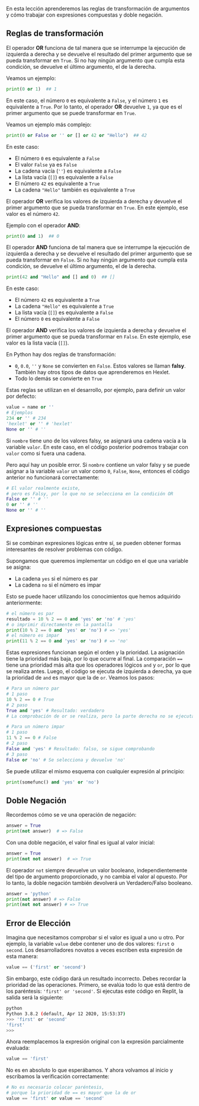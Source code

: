 
En esta lección aprenderemos las reglas de transformación de argumentos y cómo trabajar con expresiones compuestas y doble negación.

## Reglas de transformación

El operador **OR** funciona de tal manera que se interrumpe la ejecución de izquierda a derecha y se devuelve el resultado del primer argumento que se pueda transformar en `True`. Si no hay ningún argumento que cumpla esta condición, se devuelve el último argumento, el de la derecha.

Veamos un ejemplo:

```python
print(0 or 1)  ## 1
```

En este caso, el número `0` es equivalente a `False`, y el número `1` es equivalente a `True`. Por lo tanto, el operador **OR** devuelve `1`, ya que es el primer argumento que se puede transformar en `True`.

Veamos un ejemplo más complejo:

```python
print(0 or False or '' or [] or 42 or "Hello")  ## 42
```

En este caso:

- El número `0` es equivalente a `False`
- El valor `False` ya es `False`
- La cadena vacía (`''`) es equivalente a `False`
- La lista vacía (`[]`) es equivalente a `False`
- El número `42` es equivalente a `True`
- La cadena `"Hello"` también es equivalente a `True`

El operador **OR** verifica los valores de izquierda a derecha y devuelve el primer argumento que se pueda transformar en `True`. En este ejemplo, ese valor es el número `42`.

Ejemplo con el operador **AND**:

```python
print(0 and 1)  ## 0
```

El operador **AND** funciona de tal manera que se interrumpe la ejecución de izquierda a derecha y se devuelve el resultado del primer argumento que se pueda transformar en `False`. Si no hay ningún argumento que cumpla esta condición, se devuelve el último argumento, el de la derecha.

```python
print(42 and "Hello" and [] and 0)  ## []
```
En este caso:

- El número `42` es equivalente a `True`
- La cadena `"Hello"` es equivalente a `True`
- La lista vacía (`[]`) es equivalente a `False`
- El número `0` es equivalente a `False`

El operador **AND** verifica los valores de izquierda a derecha y devuelve el primer argumento que se pueda transformar en `False`. En este ejemplo, ese valor es la lista vacía (`[]`).

En Python hay dos reglas de transformación:

* `0`, `0.0`, `''` y `None` se convierten en `False`. Estos valores se llaman **falsy**. También hay otros tipos de datos que aprenderemos en Hexlet.
* Todo lo demás se convierte en `True`

Estas reglas se utilizan en el desarrollo, por ejemplo, para definir un valor por defecto:

```python
value = name or ''
# Ejemplos
234 or '' # 234
'hexlet' or '' # 'hexlet'
None or '' # ''
```

Si `nombre` tiene uno de los valores falsy, se asignará una cadena vacía a la variable `valor`. En este caso, en el código posterior podremos trabajar con `valor` como si fuera una cadena.

Pero aquí hay un posible error. Si `nombre` contiene un valor falsy y se puede asignar a la variable `valor` un valor como `0`, `False`, `None`, entonces el código anterior no funcionará correctamente:

```python
# El valor realmente existe,
# pero es Falsy, por lo que no se selecciona en la condición OR
False or '' # ''
0 or '' # ''
None or '' # ''
```

## Expresiones compuestas

Si se combinan expresiones lógicas entre sí, se pueden obtener formas interesantes de resolver problemas con código.

Supongamos que queremos implementar un código en el que una variable se asigna:

* La cadena `yes` si el número es par
* La cadena `no` si el número es impar

Esto se puede hacer utilizando los conocimientos que hemos adquirido anteriormente:

```python
# el número es par
resultado = 10 % 2 == 0 and 'yes' or 'no' # 'yes'
# o imprimir directamente en la pantalla
print(10 % 2 == 0 and 'yes' or 'no') # => 'yes'
# el número es impar
print(11 % 2 == 0 and 'yes' or 'no') # => 'no'
```

Estas expresiones funcionan según el orden y la prioridad. La asignación tiene la prioridad más baja, por lo que ocurre al final. La comparación `==` tiene una prioridad más alta que los operadores lógicos `and` y `or`, por lo que se realiza antes. Luego, el código se ejecuta de izquierda a derecha, ya que la prioridad de `and` es mayor que la de `or`. Veamos los pasos:

```python
# Para un número par
# 1 paso
10 % 2 == 0 # True
# 2 paso
True and 'yes' # Resultado: verdadero
# La comprobación de or se realiza, pero la parte derecha no se ejecuta, ya que se devuelve inmediatamente 'yes'

# Para un número impar
# 1 paso
11 % 2 == 0 # False
# 2 paso
False and 'yes' # Resultado: falso, se sigue comprobando
# 3 paso
False or 'no' # Se selecciona y devuelve 'no'
```

Se puede utilizar el mismo esquema con cualquier expresión al principio:

```python
print(somefunc() and 'yes' or 'no')
```

## Doble Negación

Recordemos cómo se ve una operación de negación:

```python
answer = True
print(not answer)  # => False
```

Con una doble negación, el valor final es igual al valor inicial:

```python
answer = True
print(not not answer)  # => True
```

El operador `not` siempre devuelve un valor booleano, independientemente del tipo de argumento proporcionado, y no cambia el valor al opuesto. Por lo tanto, la doble negación también devolverá un Verdadero/Falso booleano.

```python
answer = 'python'
print(not answer) # => False
print(not not answer) # => True
```

## Error de Elección

Imagina que necesitamos comprobar si el valor es igual a uno u otro. Por ejemplo, la variable `value` debe contener uno de dos valores: `first` o `second`. Los desarrolladores novatos a veces escriben esta expresión de esta manera:

```python
value == ('first' or 'second')
```

Sin embargo, este código dará un resultado incorrecto. Debes recordar la prioridad de las operaciones. Primero, se evalúa todo lo que está dentro de los paréntesis: `'first' or 'second'`. Si ejecutas este código en Replit, la salida será la siguiente:

```bash
python
Python 3.8.2 (default, Apr 12 2020, 15:53:37)
>>> 'first' or 'second'
'first'
>>>
```

Ahora reemplacemos la expresión original con la expresión parcialmente evaluada:

```python
value == 'first'
```

No es en absoluto lo que esperábamos. Y ahora volvamos al inicio y escribamos la verificación correctamente:

```python
# No es necesario colocar paréntesis,
# porque la prioridad de == es mayor que la de or
value == 'first' or value == 'second'
```
